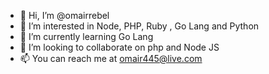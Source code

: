 - 👋 Hi, I’m @omairrebel
- 👀 I’m interested in Node, PHP, Ruby , Go Lang and Python
- 🌱 I’m currently learning Go Lang
- 💞️ I’m looking to collaborate on  php and Node JS
- 📫 You can reach me at omair445@live.com

<!---
omairrebel/omairrebel is a ✨ special ✨ repository because its `README.md` (this file) appears on your GitHub profile.
You can click the Preview link to take a look at your changes.
--->
